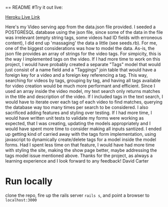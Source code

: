 == README
#Try it out live:

[Heroku Live Link](http://mediamixer.herokuapp.com)

Here's my Video serving app from the data.json file provided. I seeded a POSTGRESQL database using the json file, since some of the data in the file was irrelevant (empty string tags, some videos had ID fields with erroneous content), I did end up 'massaging' the data a little (see seeds.rb).
For me, one of the biggest considerations was how to model the data. As-is, the json file provides an array of strings for the video tags. For simpicity, this is the way I implemented tags on the video. If I had more time to work on this project, I would have probably created a separate "Tags" model that would just consist of a name field and a "Taggings" join table that would have a foreign key for a video and a foreign key referencing a tag. This way, searching for videos by tags, grouping by tag, and having all tags available for video creation would be much more performant and efficient. Since I used an array inside the video model, my text search only returns matches in the title and description of the video. If I included tags in the text search, I would have to iterate over each tag of each video to find matches, querying the database way too many times per search to be considered.
I also sacrificed adding features and styling over testing. If I had more time, I would have written unit tests to validate my forms were working as expected, that I was creating, updating the models appropriately and I would have spent more time to consider making all inputs santized.
I ended up getting kind of carried away with the tags form implementation, using javascript to dynamically create/delete tags for a model inside the model forms. Had I spent less time on that feature, I would have had more time with styling the site, making the show page better, maybe addressing the tags model issue mentioned above.
Thanks for the project, as always a learning experience and I look forward to any feedback!
David Carter


# Run locally
clone the repo, fire up the rails server ```rails s```, and point a browser to ```localhost:3000```
